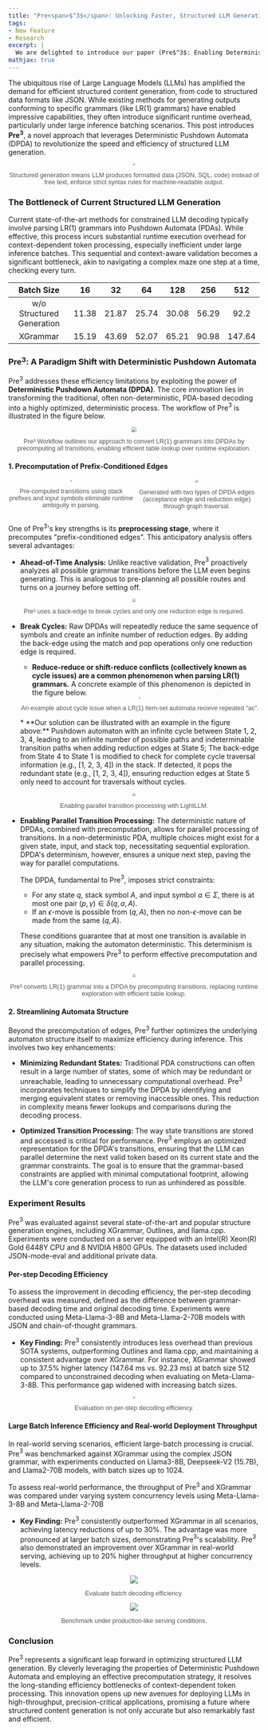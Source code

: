 ```yaml
---
title: "Pre<span>$^3$</span>: Unlocking Faster, Structured LLM Generation with Deterministic Pushdown Automata"
tags:
- New Feature
- Research
excerpt: |
  We are delighted to introduce our paper (Pre$^3$: Enabling Deterministic Pushdown Automata for Faster Structured LLM Generation) on constrained decoding, which has been accepted by ACL25 Main Conference.
mathjax: true
---
```


The ubiquitous rise of Large Language Models (LLMs) has amplified the demand for efficient structured content generation, from code to structured data formats like JSON. While existing methods for generating outputs conforming to specific grammars (like LR(1) grammars) have enabled impressive capabilities, they often introduce significant runtime overhead, particularly under large inference batching scenarios. This post introduces **Pre$^3$**, a novel approach that leverages Deterministic Pushdown Automata (DPDA) to revolutionize the speed and efficiency of structured LLM generation.

<div style="text-align: center;">
  <img src="{{ site.baseurl }}/assets/images/blogs/03-pre3/constrained_decoding_00.png"  style="zoom: 30%;" />
  <p style="font-family: sans-serif; font-size: 0.9em; color: #555;">Structured generation means LLM produces formatted data (JSON, SQL, code) instead of free text, enforce strict syntax rules for machine-readable output.</p>
</div>

### The Bottleneck of Current Structured LLM Generation

Current state-of-the-art methods for constrained LLM decoding typically involve parsing LR(1) grammars into Pushdown Automata (PDAs). While effective, this process incurs substantial runtime execution overhead for context-dependent token processing, especially inefficient under large inference batches. This sequential and context-aware validation becomes a significant bottleneck, akin to navigating a complex maze one step at a time, checking every turn.

| Batch Size | 16 | 32 | 64 | 128 | 256 | 512 |
|:--:|:--:|:--:|:--:|:--:|:--:|:--:|
| w/o Structured Generation | 11.38 | 21.87 | 25.74 | 30.08 | 56.29 | 92.2 |
| XGrammar | 15.19 | 43.69 | 52.07 | 65.21 | 90.98 | 147.64 |

### Pre$^3$: A Paradigm Shift with Deterministic Pushdown Automata

Pre$^3$ addresses these efficiency limitations by exploiting the power of **Deterministic Pushdown Automata (DPDA)**. The core innovation lies in transforming the traditional, often non-deterministic, PDA-based decoding into a highly optimized, deterministic process. The workflow of Pre$^3$ is illustrated in the figure below.

<div style="text-align: center;">
  <img src="{{ site.baseurl }}/assets/images/blogs/03-pre3/workflow_00.png"  style="zoom: 60%;" />
  <p style="font-family: sans-serif; font-size: 0.9em; color: #555;">Pre³ Workflow outlines our approach to convert LR(1) grammars into DPDAs by precomputing all transitions, enabling efficient table lookup over runtime exploration.</p>
</div>

#### 1. Precomputation of Prefix-Conditioned Edges

<div style="display: flex; flex-direction: row;">
  <div style="width: 50%; text-align: center;">
    <img src="{{ site.baseurl }}/assets/images/blogs/03-pre3/prefix_conditioned_edge_00.png"  style="zoom: 23%;" />
    <p style="font-family: sans-serif; font-size: 0.9em; color: #555;">Pre-computed transitions using stack prefixes and input symbols eliminate runtime ambiguity in parsing.</p>
  </div>
  <div style="width: 50%; text-align: center;">
    <img src="{{ site.baseurl }}/assets/images/blogs/03-pre3/automaton_construction_00.png"  style="zoom: 33%;" />
    <p style="font-family: sans-serif; font-size: 0.9em; color: #555;">Generated with two types of DPDA edges (acceptance edge and reduction edge) through graph traversal.</p>
  </div>
</div>

One of Pre$^3$'s key strengths is its **preprocessing stage**, where it precomputes "prefix-conditioned edges". This anticipatory analysis offers several advantages:

* **Ahead-of-Time Analysis:** Unlike reactive validation, Pre$^3$ proactively analyzes all possible grammar transitions before the LLM even begins generating. This is analogous to pre-planning all possible routes and turns on a journey before setting off.

<div style="text-align: center;">
  <img src="{{ site.baseurl }}/assets/images/blogs/03-pre3/break_cycles_00.png"  style="zoom: 40%;" />
  <p style="font-family: sans-serif; font-size: 0.9em; color: #555;">Pre³ uses a back-edge to break cycles and only one reduction edge is required.</p>
</div>

* **Break Cycles:** Raw DPDAs will repeatedly reduce the same sequence of symbols and create an infinite number of reduction edges. By adding the back-edge using the match and pop operations only one reduction edge is required.

    * **Reduce-reduce or shift-reduce conflicts (collectively known as cycle issues) are a common phenomenon when parsing LR(1) grammars.** A concrete example of this phenomenon is depicted in the figure below.
    <div style="text-align: center;">
      <img src="{{ site.baseurl }}/assets/images/blogs/03-pre3/cycle_issue_00.png"  style="zoom: 20%;" />
      <p style="font-family: sans-serif; font-size: 0.9em; color: #555;">An example about cycle issue when a LR(1) item-set automata recieve repeated "ac".</p>
    </div>
    * **Our solution can be illustrated with an example in the figure above:** Pushdown automaton with an infinite cycle between State 1, 2, 3, 4, leading to an infinite number of possible paths and indeterminable transition paths when adding reduction edges at State 5; The back-edge from State 4 to State 1 is modified to check for complete cycle traversal information (e.g., [1, 2, 3, 4]) in the stack. If detected, it pops the redundant state (e.g., [1, 2, 3, 4]), ensuring reduction edges at State 5 only need to account for traversals without cycles.

<div style="text-align: center;">
  <img src="{{ site.baseurl }}/assets/images/blogs/03-pre3/parallel_check_00.png"  style="zoom: 40%;" />
  <p style="font-family: sans-serif; font-size: 0.9em; color: #555;">Enabling parallel transition processing with LightLLM.</p>
</div>

* **Enabling Parallel Transition Processing:** The deterministic nature of DPDAs, combined with precomputation, allows for parallel processing of transitions. In a non-deterministic PDA, multiple choices might exist for a given state, input, and stack top, necessitating sequential exploration. DPDA's determinism, however, ensures a unique next step, paving the way for parallel computations.

    The DPDA, fundamental to Pre$^3$, imposes strict constraints:
    * For any state $q$, stack symbol $A$, and input symbol $a \in \Sigma$, there is at most one pair $(p, \gamma) \in \delta(q, a, A)$. 
    * If an $\epsilon$-move is possible from $(q, A)$, then no non-$\epsilon$-move can be made from the same $(q, A)$. 

    These conditions guarantee that at most one transition is available in any situation, making the automaton deterministic. This determinism is precisely what empowers Pre$^3$ to perform effective precomputation and parallel processing.

<div style="text-align: center;">
  <img src="{{ site.baseurl }}/assets/images/blogs/03-pre3/preprocess_00.png"  style="zoom: 40%;" />
  <p style="font-family: sans-serif; font-size: 0.9em; color: #555;">Pre³ converts LR(1) grammar into a DPDA by precomputing transitions, replacing runtime exploration with efficient table lookup.</p>
</div>

#### 2. Streamlining Automata Structure

Beyond the precomputation of edges, Pre$^3$ further optimizes the underlying automaton structure itself to maximize efficiency during inference. This involves two key enhancements:

* **Minimizing Redundant States:** Traditional PDA constructions can often result in a large number of states, some of which may be redundant or unreachable, leading to unnecessary computational overhead. Pre$^3$ incorporates techniques to simplify the DPDA by identifying and merging equivalent states or removing inaccessible ones. This reduction in complexity means fewer lookups and comparisons during the decoding process.

* **Optimized Transition Processing:** The way state transitions are stored and accessed is critical for performance. Pre$^3$ employs an optimized representation for the DPDA's transitions, ensuring that the LLM can parallel determine the next valid token based on its current state and the grammar constraints. The goal is to ensure that the grammar-based constraints are applied with minimal computational footprint, allowing the LLM's core generation process to run as unhindered as possible.

### Experiment Results

Pre$^3$ was evaluated against several state-of-the-art and popular structure generation engines, including XGrammar, Outlines, and llama.cpp. Experiments were conducted on a server equipped with an Intel(R) Xeon(R) Gold 6448Y CPU and 8 NVIDIA H800 GPUs. The datasets used included JSON-mode-eval and additional private data.

#### Per-step Decoding Efficiency

To assess the improvement in decoding efficiency, the per-step decoding overhead was measured, defined as the difference between grammar-based decoding time and original decoding time. Experiments were conducted using Meta-Llama-3-8B and Meta-Llama-2-70B models with JSON and chain-of-thought grammars.

* **Key Finding:** Pre$^3$ consistently introduces less overhead than previous SOTA systems, outperforming Outlines and llama.cpp, and maintaining a consistent advantage over XGrammar. For instance, XGrammar showed up to 37.5% higher latency (147.64 ms vs. 92.23 ms) at batch size 512 compared to unconstrained decoding when evaluating on Meta-Llama-3-8B. This performance gap widened with increasing batch sizes.
<div style="text-align: center;">
  <img src="{{ site.baseurl }}/assets/images/blogs/03-pre3/overhead_00.png"  style="zoom: 30%;" />
  <p style="font-family: sans-serif; font-size: 0.9em; color: #555;">Evaluation on per-step decoding efficiency.</p>
</div>

#### Large Batch Inference Efficiency and Real-world Deployment Throughput

In real-world serving scenarios, efficient large-batch processing is crucial. Pre$^3$ was benchmarked against XGrammar using the complex JSON grammar, with experiments conducted on Llama3-8B, Deepseek-V2 (15.7B), and Llama2-70B models, with batch sizes up to 1024. 

To assess real-world performance, the throughput of Pre$^3$ and XGrammar was compared under varying system concurrency levels using Meta-Llama-3-8B and Meta-Llama-2-70B

* **Key Finding:** Pre$^3$ consistently outperformed XGrammar in all scenarios, achieving latency reductions of up to 30%. The advantage was more pronounced at larger batch sizes, demonstrating Pre$^3$'s scalability. Pre$^3$ also demonstrated an improvement over XGrammar in real-world serving, achieving up to 20% higher throughput at higher concurrency levels.

<div style="text-align: center;">
  <img src="{{ site.baseurl }}/assets/images/blogs/03-pre3/table.png"  style="zoom: 100%;" />
  <p style="font-family: sans-serif; font-size: 0.9em; color: #555;">Evaluate batch decoding efficiency.</p>
</div>

<div style="text-align: center;">
  <img src="{{ site.baseurl }}/assets/images/blogs/03-pre3/serving_00.png"  style="zoom: 100%;" />
  <p style="font-family: sans-serif; font-size: 0.9em; color: #555;">Benchmark under production-like serving conditions.</p>
</div>

### Conclusion

Pre$^3$ represents a significant leap forward in optimizing structured LLM generation. By cleverly leveraging the properties of Deterministic Pushdown Automata and employing an effective precomputation strategy, it resolves the long-standing efficiency bottlenecks of context-dependent token processing. This innovation opens up new avenues for deploying LLMs in high-throughput, precision-critical applications, promising a future where structured content generation is not only accurate but also remarkably fast and efficient.